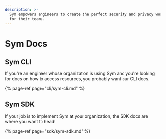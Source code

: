 ```yaml
---
description: >-
  Sym empowers engineers to create the perfect security and privacy workflows
  for their teams.
---
```


# Sym Docs

## Sym CLI

If you're an engineer whose organization is using Sym and you're looking for docs on how to access resources, you probably want our CLI docs.

{% page-ref page="cli/sym-cli.md" %}

## Sym SDK

If your job is to implement Sym at your organization, the SDK docs are where you want to head!

{% page-ref page="sdk/sym-sdk.md" %}



